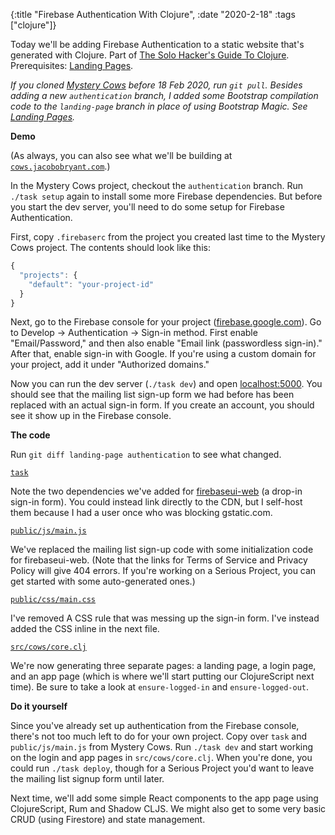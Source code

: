{:title "Firebase Authentication With Clojure", :date "2020-2-18" :tags ["clojure"]}

Today we'll be adding Firebase Authentication to a static website that's
generated with Clojure. Part of [The Solo Hacker's Guide To
Clojure](/post/2020/guide-to-clojure/). Prerequisites: [Landing
Pages](/post/2020/landing-pages/).

*If you cloned [Mystery Cows](https://github.com/jacobobryant/mystery-cows)
before 18 Feb 2020, run `git pull`. Besides adding a new `authentication`
branch, I added some Bootstrap compilation code to the `landing-page` branch in
place of using Bootstrap Magic. See [Landing
Pages](/post/2020/landing-pages/).*

**Demo**

(As always, you can also see what we'll be building at
[`cows.jacobobryant.com`](https://cows.jacobobryant.com).)

In the Mystery Cows project, checkout the `authentication` branch. Run `./task
setup` again to install some more Firebase dependencies. But before you start the dev
server, you'll need to do some setup for Firebase Authentication.

First, copy `.firebaserc` from the project you created last time to the Mystery
Cows project. The contents should look like this:

```javascript
{
  "projects": {
    "default": "your-project-id"
  }
}
```

Next, go to the Firebase console for your project
([firebase.google.com](https://firebase.google.com)). Go to Develop ->
Authentication -> Sign-in method. First enable "Email/Password," and then also
enable "Email link (passwordless sign-in)." After that, enable sign-in with
Google. If you're using a custom domain for your project, add it under
"Authorized domains."

Now you can run the dev server (`./task dev`) and open
[localhost:5000](http://localhost:5000). You should see that the mailing list
sign-up form we had before has been replaced with an actual sign-in form. If
you create an account, you should see it show up in the Firebase console.

**The code**

Run `git diff landing-page authentication` to see what changed.

[`task`](https://github.com/jacobobryant/mystery-cows/blob/authentication/task)

Note the two dependencies we've added for
[firebaseui-web](https://github.com/firebase/firebaseui-web) (a drop-in sign-in
form). You could instead link directly to the CDN, but I self-host them because
I had a user once who was blocking gstatic.com.

[`public/js/main.js`](https://github.com/jacobobryant/mystery-cows/blob/authentication/public/js/main.js)

We've replaced the mailing list sign-up code with some initialization code for
firebaseui-web. (Note that the links for Terms of Service and Privacy Policy
will give 404 errors. If you're working on a Serious Project, you can get
started with some auto-generated ones.)

[`public/css/main.css`](https://github.com/jacobobryant/mystery-cows/blob/authentication/public/css/main.css)

I've removed A CSS rule that was messing up the sign-in form. I've instead
added the CSS inline in the next file.

[`src/cows/core.clj`](https://github.com/jacobobryant/mystery-cows/blob/authentication/src/cows/core.clj)

We're now generating three separate pages: a landing page, a login page, and an
app page (which is where we'll start putting our ClojureScript next time). Be
sure to take a look at `ensure-logged-in` and `ensure-logged-out`.

**Do it yourself**

Since you've already set up authentication from the Firebase console, there's
not too much left to do for your own project. Copy over `task` and
`public/js/main.js` from Mystery Cows. Run `./task dev` and start working on
the login and app pages in `src/cows/core.clj`. When you're done, you could run
`./task deploy`, though for a Serious Project you'd want to leave the mailing
list signup form until later.

Next time, we'll add some simple React components to the app page using
ClojureScript, Rum and Shadow CLJS. We might also get to some very basic CRUD
(using Firestore) and state management.
